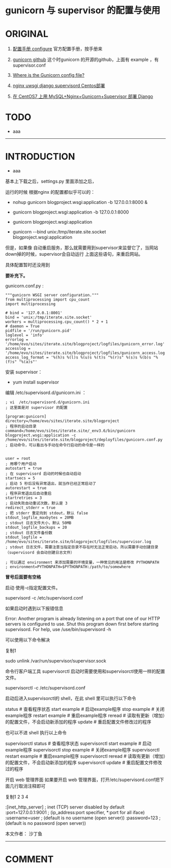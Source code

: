 # gunicorn 与 supervisor 的配置与使用

# ORIGINAL






  1. [配置手册 configure](http://docs.gunicorn.org/en/stable/configure.html) 官方配置手册，按手册来


  2. [gunicorn github](https://github.com/benoitc/gunicorn/blob/master/examples/supervisor.conf) 这个时gunicorn 的开源的github，上面有 example ，有 supervisor.conf


  3. [Where is the Gunicorn config file?](https://stackoverflow.com/questions/12063463/where-is-the-gunicorn-config-file)


  4. [nginx uwsgi django supervisord Centos部署](https://my.oschina.net/u/198124/blog/817335)


  5. [在 CentOS7 上用 MySQL+Nginx+Gunicorn+Supervisor 部署 Django](https://me.iblogc.com/2016/12/08/%E5%9C%A8centos7%E4%BD%BF%E7%94%A8mysql-nginx-gunicorn+supervisor%E9%83%A8%E7%BD%B2django/)




# TODO






  * aaa





* * *





# INTRODUCTION






  * aaa




基本上下载之后，settings.py 里面添加之后，

运行的时候 根据nginx 的配置都似乎可以的：


  * nohup gunicorn blogproject.wsgi:application -b 127.0.0.1:8000 &


  * gunicorn blogproject.wsgi:application -b 127.0.0.1:8000


  * gunicorn blogproject.wsgi:application


  * gunicorn --bind unix:/tmp/iterate.site.socket blogproject.wsgi:application


但是，如果像 自动重启服务，那么就需要用到supervisor来监督它了，当网站down掉的时候，supervisor会自动运行 上面这些语句，来重启网站。

具体配置暂时还没用到

**要补充下。**

gunicorn.conf.py :


    """gunicorn WSGI server configuration."""
    from multiprocessing import cpu_count
    import multiprocessing

    # bind = '127.0.0.1:8001'
    bind = 'unix:/tmp/iterate.site.socket'
    workers = multiprocessing.cpu_count() * 2 + 1
    # daemon = True
    pidfile = '/run/gunicorn.pid'
    loglevel = 'info'
    errorlog = '/home/evo/sites/iterate.site/blogproject/logfiles/gunicorn_error.log'
    accesslog = '/home/evo/sites/iterate.site/blogproject/logfiles/gunicorn_access.log'
    access_log_format = '%(h)s %(l)s %(u)s %(t)s "%(r)s" %(s)s %(b)s "%(f)s" "%(a)s"'









安装 supervisor：




  * yum install supervisor


编辑 /etc/supervisord.d/gunicorn.ini ：


    ; vi  /etc/supervisord.d/gunicorn.ini
    ; 这里面是对 supervisor 的配置

    [program:gunicorn]
    directory=/home/evo/sites/iterate.site/blogproject
    ; 程序的启动目录
    command=/home/evo/sites/iterate.site/_env3.6/bin/gunicorn blogproject.wsgi:application -c /home/evo/sites/iterate.site/blogproject/deployfiles/gunicorn.conf.py
    ; 启动命令，可以看出与手动在命令行启动的命令是一样的


    user = root
    ; 用哪个用户启动
    autostart = true
    ; 在 supervisord 启动的时候也自动启动
    startsecs = 5
    ; 启动 5 秒后没有异常退出，就当作已经正常启动了
    autorestart = true
    ; 程序异常退出后自动重启
    startretries = 3
    ; 启动失败自动重试次数，默认是 3
    redirect_stderr = true
    ; 把 stderr 重定向到 stdout，默认 false
    stdout_logfile_maxbytes = 20MB
    ; stdout 日志文件大小，默认 50MB
    stdout_logfile_backups = 20
    ; stdout 日志文件备份数
    stdout_logfile = /home/evo/sites/iterate.site/blogproject/logfiles/supervisor.log
    ; stdout 日志文件，需要注意当指定目录不存在时无法正常启动，所以需要手动创建目录（supervisord 会自动创建日志文件）

    ; 可以通过 environment 来添加需要的环境变量，一种常见的用法是修改 PYTHONPATH
    ; environment=PYTHONPATH=$PYTHONPATH:/path/to/somewhere




**冒号后面要有空格**

启动
使用-c指定配置文件。

supervisord -c /etc/supervisord.conf



如果启动时遇到以下报错信息



Error: Another program is already listening on a port that one of our HTTP servers is configured to use. Shut this program down first before starting supervisord.
For help, use /use/bin/supervisord -h



可以使用以下命令解决

复制1

sudo unlink /var/run/supervisor/supervisor.sock



命令行客户端工具 supervisorctl
启动时需要使用和supervisorctl使用一样的配置文件。



supervisorctl -c /etc/supervisord.conf



启动后进入supervisorctl的 shell，在此 shell 里可以执行以下命令



status # 查看程序状态
start example # 启动example程序
stop example # 关闭example程序
restart example # 重启example程序
reread # 读取有更新（增加）的配置文件，不会启动新添加的程序
update # 重启配置文件修改过的程序



也可以不进 shell 执行以上命令



supervisorctl status # 查看程序状态
supervisorctl start example # 启动example程序
supervisorctl stop example # 关闭example程序
supervisorctl restart example # 重启example程序
supervisorctl reread # 读取有更新（增加）的配置文件，不会启动新添加的程序
supervisorctl update # 重启配置文件修改过的程序



开启 web 管理界面
如果要开启 web 管理界面，打开/etc/supervisord.conf把下面几行取消注释即可

复制1
2
3
4

:[inet_http_server] ; inet (TCP) server disabled by default
:port=127.0.0.1:9001 ; (ip_address:port specifier, *:port for all iface)
:username=user ; (default is no username (open server))
:password=123 ; (default is no password (open server))

本文作者： 沙丁鱼













* * *





# COMMENT
